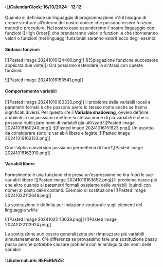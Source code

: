 #### :LiCalendarClock:  16/10/2024 - 12:12

Quando si definisce un linguaggio di programmazione c'è il bisogno di creare strutture all'interno del nostro codice che possono essere funzioni, metodi o procedure.
Nel nostro caso estenderemo il nostro linguaggio con funzioni [[High Order]] che prenderanno valori o funzioni e che ritorneranno valori o funzioni (nei linguaggi funzionali saranno valori)
 ecco degli esempi:
#### Sintassi funzioni
![[Pasted image 20241016124400.png]]
([[Spiegazione funzione successore applicata due volte]])
Ora possiamo estendere la sintassi con queste funzioni:

![[Pasted image 20241016153541.png]]
#### Comportamento variabili
![[Pasted image 20241016160330.png]]
Il problema delle variabili locali e parametri formali è che possono avere lo stesso nome anche se hanno significati diversi.
Per questo c'è il **Variable shadowing**, ovvero definire ambienti in cui possiamo mettere lo stesso nome di più variabili e che si possono riutilizzare nomi di variabili già utilizzati
![[Pasted image 20241016160240.png]]
![[Pasted image 20241016161623.png]]
Un'aspetto da considerare sono le variabili libere e legate
![[Pasted image 20241016162123.png]]

Con l'alpha conversion possiamo permetterci di fare
![[Pasted image 20241016162910.png]]

#### Variabili libere
Formalmente è una funzione che presa un'espressione ne tira fuori le sue variabili libere
![[Pasted image 20241016163652.png]]
Il problema nasce più che altro quando ai parametri formali passiamo delle variabili (quindi con nome) al posto delle costanti. Esempio di sostituzione
![[Pasted image 20241022112646.png]]

La sostituzione è definita per induzione strutturale sugli elementi del linguaggio while

![[Pasted image 20241022113639.png]]
![[Pasted image 20241022112924.png]]

La sostituzione può essere generalizzata per rimpiazzare più variabili simultaneamente. C'è differenza se provassimo fare una sostituzione passo passo perchè potrebbe causare problemi con le ambiguità dei nomi delle variabili
#### :LiExternalLink: REFERENZE: